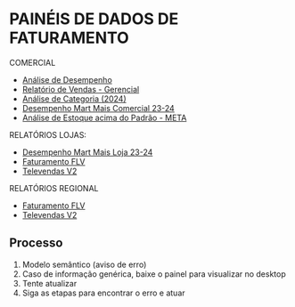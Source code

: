 # PAINÉIS DE DADOS DE FATURAMENTO

COMERCIAL
- [Análise de Desempenho](https://app.powerbi.com/groups/4423f373-9b3f-4382-9fef-906826fca8c6/reports/1a7d46ae-232d-463c-adc7-a6db9a634291?experience=power-bi)
- [Relatório de Vendas - Gerencial](https://app.powerbi.com/groups/4423f373-9b3f-4382-9fef-906826fca8c6/reports/f4c4d286-420e-437e-99d3-9adc92a9f6f9?experience=power-bi)
- [Análise de Categoria (2024)](https://app.powerbi.com/groups/4423f373-9b3f-4382-9fef-906826fca8c6/reports/ff5c8a2c-9e38-4664-862f-ec8e0ed577dd?experience=power-bi)
- [Desempenho Mart Mais Comercial 23-24](https://app.powerbi.com/groups/4423f373-9b3f-4382-9fef-906826fca8c6/reports/9c2c4204-e6ed-428e-a87c-154cb3b31326?experience=power-bi)
- [Análise de Estoque acima do Padrão - META](https://app.powerbi.com/groups/4423f373-9b3f-4382-9fef-906826fca8c6/reports/4bc359f3-65f7-4b0f-b3f8-c49433f2833d?experience=power-bi)

RELATÓRIOS LOJAS:
- [Desempenho Mart Mais Loja 23-24](https://app.powerbi.com/groups/ac3d5ade-6760-41a0-92bc-575946f7fb55/reports/b85055ac-ae20-4ec6-ae0b-40a6d3c92cd9?experience=power-bi)
- [Faturamento FLV](https://app.powerbi.com/groups/ac3d5ade-6760-41a0-92bc-575946f7fb55/reports/972b9eaf-7faf-49e9-8638-1901b31fe4b4?experience=power-bi)
- [Televendas V2](https://app.powerbi.com/groups/ac3d5ade-6760-41a0-92bc-575946f7fb55/reports/c7191b7b-6116-4d1f-a41d-116b1356bd01?experience=power-bi)

RELATÓRIOS REGIONAL
- [Faturamento FLV](https://app.powerbi.com/groups/a6ba5bcf-ab18-41a9-94f1-e40b5918be23/reports/fd2d61d6-3741-49bd-8e7d-67ef6ccb4acb?experience=power-bi)
- [Televendas V2](https://app.powerbi.com/groups/a6ba5bcf-ab18-41a9-94f1-e40b5918be23/reports/cdc5a345-d7bb-4dd2-8408-a3404d8448c1?experience=power-bi)


## Processo
1. Modelo semântico (aviso de erro)
2. Caso de informação genérica, baixe o painel para visualizar no desktop
3. Tente atualizar
4. Siga as etapas para encontrar o erro e atuar